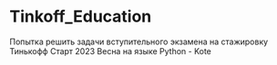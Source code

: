 # Tinkoff_Education
Попытка решить задачи вступительного экзамена на стажировку Тинькофф Старт 2023 Весна на языке Python - Kote
